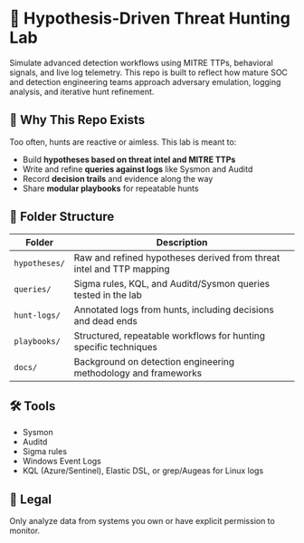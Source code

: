 # 🧠 Hypothesis-Driven Threat Hunting Lab

Simulate advanced detection workflows using MITRE TTPs, behavioral signals, and live log telemetry. This repo is built to reflect how mature SOC and detection engineering teams approach adversary emulation, logging analysis, and iterative hunt refinement.

## 🎯 Why This Repo Exists

Too often, hunts are reactive or aimless. This lab is meant to:
- Build **hypotheses based on threat intel and MITRE TTPs**
- Write and refine **queries against logs** like Sysmon and Auditd
- Record **decision trails** and evidence along the way
- Share **modular playbooks** for repeatable hunts

## 📂 Folder Structure

| Folder               | Description |
|----------------------|-------------|
| `hypotheses/`        | Raw and refined hypotheses derived from threat intel and TTP mapping |
| `queries/`           | Sigma rules, KQL, and Auditd/Sysmon queries tested in the lab |
| `hunt-logs/`         | Annotated logs from hunts, including decisions and dead ends |
| `playbooks/`         | Structured, repeatable workflows for hunting specific techniques |
| `docs/`              | Background on detection engineering methodology and frameworks |

## 🛠 Tools
- Sysmon
- Auditd
- Sigma rules
- Windows Event Logs
- KQL (Azure/Sentinel), Elastic DSL, or grep/Augeas for Linux logs

## 📜 Legal
Only analyze data from systems you own or have explicit permission to monitor.


